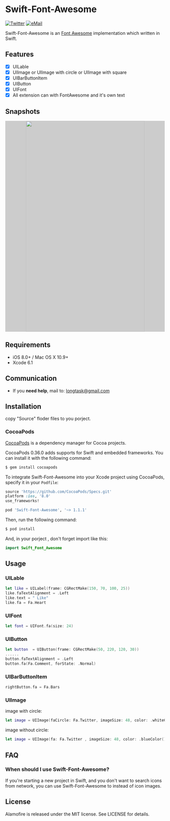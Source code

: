 # Swift-Font-Awesome

[![Twitter](https://img.shields.io/badge/twitter-@hoorace-blue.svg?style=flat)](https://twitter.com/hoorace)
[![eMail](https://img.shields.io/badge/email-longtask@gmail.com-blue.svg?style=flat)](mailto:longtask@gmail.com)

Swift-Font-Awesome is an [Font Awesome](http://fontawesome.io/) implementation which written in Swift.

## Features

- [x] UILable
- [x] UIImage or UIImage with circle or UIImage with square
- [x] UIBarButtonItem
- [x] UIButton
- [x] UIFont 
- [x] All extension can with FontAwesome and it's own text

## Snapshots
<p align="center"  style="background-color:#cccccc">
  <img width="375" height="667" src="https://github.com/hoorace/Swift-Font-Awesome/blob/master/snapshots/2015-7-18.png"/>
</p>


## Requirements

- iOS 8.0+ / Mac OS X 10.9+
- Xcode 6.1

## Communication

- If you **need help**, mail to: longtask@gmail.com

## Installation

copy "Source" floder files to you porject.

### CocoaPods

[CocoaPods](http://cocoapods.org) is a dependency manager for Cocoa projects.

CocoaPods 0.36.0 adds supports for Swift and embedded frameworks. You can install it with the following command:

```bash
$ gem install cocoapods
```

To integrate Swift-Font-Awesome into your Xcode project using CocoaPods, specify it in your `Podfile`:

```ruby
source 'https://github.com/CocoaPods/Specs.git'
platform :ios, '8.0'
use_frameworks!

pod 'Swift-Font-Awesome', '~> 1.1.1'
```

Then, run the following command:

```bash
$ pod install
```
And, in your porject , don't forget import like this:
```swift
import Swift_Font_Awesome
```


## Usage

### UILable

```swift
let like = UILabel(frame: CGRectMake(150, 70, 100, 25))
like.faTextAlignment = .Left
like.text = " Like"
like.fa = Fa.Heart
```

### UIFont

```swift
let font = UIFont.fa(size: 24)
```

### UIButton

```swift
let button  = UIButton(frame: CGRectMake(50, 220, 120, 30))
......
button.faTextAlignment = .Left
button.fa(Fa.Comment, forState: .Normal)
```
### UIBarButtonItem

```swift
rightButton.fa = Fa.Bars
```

### UIImage

image with circle:
```swift
let image = UIImage(faCircle: Fa.Twitter, imageSize: 48, color: .whiteColor(), circleColor: .orangeColor(), backgroundColor: .clearColor())
```
image without circle:
```swift
let image = UIImage(fa: Fa.Twitter , imageSize: 48, color: .blueColor(), backgroundColor: .clearColor())
```

## FAQ

### When should I use Swift-Font-Awesome?

If you're starting a new project in Swift, and you don't want to search icons from network, you can use Swift-Font-Awesome to instead of icon images.


## License

Alamofire is released under the MIT license. See LICENSE for details.
